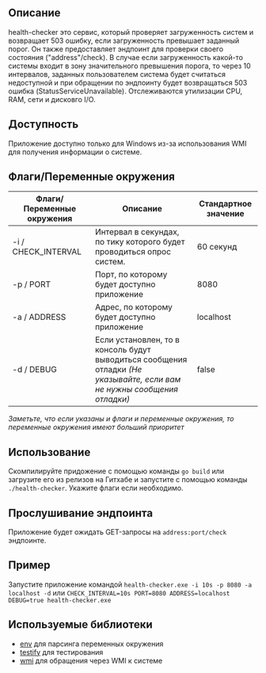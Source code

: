 ## Описание
health-checker это сервис, который проверяет загруженность систем и возвращает 503 ошибку, если загруженность превышает заданный порог.
Он также предоставляет эндпоинт для проверки своего состояния ("address"/check). В случае если загруженность какой-то системы входит в зону значительного превышения порога, то через 10 интервалов, 
заданных пользователем система будет считаться недоступной и при обращении по эндпоинту будет возвращаться 503 ошибка (StatusServiceUnavailable). Отслеживаются утилизации CPU, RAM, сети и дисковго I/O.

## Доступность
Приложение доступно только для Windows из-за использования WMI для получения информации о системе.

## Флаги/Переменные окружения
| Флаги/Переменные окружения | Описание                                                                                                                | Стандартное значение |
|----------------------------|-------------------------------------------------------------------------------------------------------------------------|----------------------|
| -i / CHECK_INTERVAL        | Интервал в секундах, по тику которого будет проводиться опрос систем.                                                   | 60 секунд            |
| -p / PORT                  | Порт, по которому будет доступно приложение                                                                             | 8080                 |
| -a / ADDRESS               | Адрес, по которому будет доступно приложение                                                                            | localhost            |
| -d / DEBUG                 | Если установлен, то в консоль будут выводиться сообщения отладки _(Не указывайте, если вам не нужны сообщения отладки)_ | false                |

_Заметьте, что если указаны и флаги и переменные окружения, то переменные окружения имеют больший приоритет_

## Использование
Скомпилируйте придожение с помощью команды `go build` или загрузите его из релизов на Гитхабе и запустите с помощью команды `./health-checker`. Укажите флаги если необходимо.

## Прослушивание эндпоинта
Приложение будет ожидать GET-запросы на `address:port/check` эндпоинте.

## Пример
Запустите приложение командой `health-checker.exe -i 10s -p 8080 -a localhost -d` или `CHECK_INTERVAL=10s PORT=8080 ADDRESS=localhost DEBUG=true health-checker.exe`

## Используемые библиотеки
- [env](https://github.com/caarlos0/env) для парсинга переменных окружения
- [testify](https://github.com/stretchr/testify) для тестирования
- [wmi](https://github.com/yusufpapurcu/wmi) для обращения через WMI к системе
